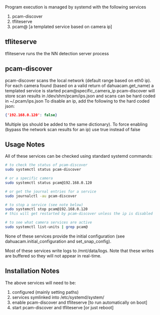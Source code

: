 Program execution is managed by systemd with the following services

1) pcam-discover
1) tfliteserve
1) pcam@  [a templated service based on camera ip]


tfliteserve
-----

tfliteserve runs the the NN detection server process


pcam-discover
-----

pcam-discover scans the local network (default range based on eth0 ip).
For each camera found (based on a valid return of dahuacam.get_name) a
templated service is started pcam@specific_camera_ip
pcam-discover will store scan results in /dev/shm/pcam/ips.json
and scans can be hard coded in ~/.pcam/ips.json
To disable an ip, add the following to the hard coded json:

```json
{'192.168.0.120': false}
```

Multiple ips should be added to the same dictionary). To force enabling
(bypass the network scan results for an ip) use true instead of false


Usage Notes
-----

All of these services can be checked using standard systemd commands:

```bash
# to check the status of pcam-discover
sudo systemctl status pcam-discover

# or a specific camera
sudo systemctl status pcam@192.168.0.120

# or get the journal entries for a service
sudo journalctl -au pcam-discover

# to stop a service (see note below)
sudo systemctl stop pcam@192.168.0.120
# this will get restarted by pcam-discover unless the ip is disabled

# to see what camera services are active
sudo systemctl list-units | grep pcam@
```

None of these services provide the initial configuration (see
dahuacam.initial_configuration and set_snap_config).

Most of these services write logs to /mnt/data/logs. Note that these writes
are buffered so they will not appear in real-time.

Installation Notes
-----

The above services will need to be:

1) configured (mainly setting paths)
1) services symlinked into /etc/systemd/system/
1) enable pcam-discover and tfliteserve [to run automatically on boot]
1) start pcam-discover and tfliteserve [or just reboot]
